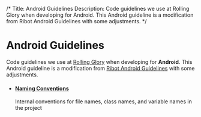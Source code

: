/*
Title: Android Guidelines
Description: Code guidelines we use at Rolling Glory when developing for Android. This Android guideline is a modification from Ribot Android Guidelines with some adjustments.
*/

# Android Guidelines

Code guidelines we use at [Rolling Glory](http://rollingglory.com/) when developing for __Android__. This Android guideline is a modification from [Ribot Android Guidelines](https://github.com/ribot/android-guidelines/blob/master/project_and_code_guidelines.md) with some adjustments.

* #### [Naming Conventions](naming_conventions)
  Internal conventions for file names, class names, and variable names in the project 